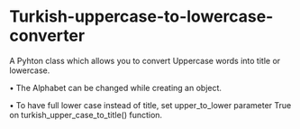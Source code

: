 # Turkish-uppercase-to-lowercase-converter
A Pyhton class which allows you to convert Uppercase words into title or lowercase.

• The Alphabet can be changed while creating an object.

• To have full lower case instead of title, set upper_to_lower parameter True on turkish_upper_case_to_title() function. 
